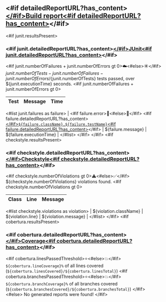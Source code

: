 ## <#if detailedReportURL?has_content>[</#if>Build report<#if detailedReportURL?has_content>](${detailedReportURL})</#if>

<#if junit.resultsPresent>
### <#if junit.detailedReportURL?has_content>[</#if>JUnit<#if junit.detailedReportURL?has_content>](${junit.detailedReportURL})</#if>

<#if junit.numberOfFailures + junit.numberOfErrors gt 0>:cloud:<#else>:sunny:</#if> ${junit.numberOfTests - junit.numberOfFailures - junit.numberOfErrors}/${junit.numberOfTests} tests passed, over ${junit.executionTime} seconds.
<#if junit.numberOfFailures + junit.numberOfErrors gt 0>

| Test | Message | Time |
| ---- | ------- | ---- |
<#list junit.failures as failure>
| <#if failure.error>:small_red_triangle:<#else>:small_blue_diamond:</#if> <#if failure.detailedReportURL?has_content>[</#if>`${failure.className}.${failure.testName}`<#if failure.detailedReportURL?has_content>](${failure.detailedReportURL})</#if> | ${failure.message} | ${failure.executionTime} |
</#list>
</#if>
</#if>
<#if checkstyle.resultsPresent>

### <#if checkstyle.detailedReportURL?has_content>[</#if>Checkstyle<#if checkstyle.detailedReportURL?has_content>](${checkstyle.detailedReportURL})</#if>

<#if checkstyle.numberOfViolations gt 0>:warning:<#else>:white_check_mark:</#if> ${checkstyle.numberOfViolations} violations found.
<#if checkstyle.numberOfViolations gt 0>

| Class | Line | Message |
| ----- | ---- | ------- |
<#list checkstyle.violations as violation>
| ${violation.className} | ${violation.line} | ${violation.message} |
</#list>
</#if>
<#if cobertura.resultsPresent>

### <#if cobertura.detailedReportURL?has_content>[</#if>Coverage<#if cobertura.detailedReportURL?has_content>](${cobertura.detailedReportURL})</#if>

<#if cobertura.linesPassedThreshold>:star:<#else>:boom:</#if> `${cobertura.lineCoverage}%` of all lines covered (`${cobertura.linesCovered}/${cobertura.linesTotal}`)
<#if cobertura.branchesPassedThreshold>:star:<#else>:boom:</#if> `${cobertura.branchCoverage}%` of all branches covered (`${cobertura.branchesCovered}/${cobertura.branchesTotal}`)
</#if>
<#else>
No generated reports were found!
</#if>